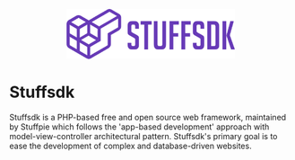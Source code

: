 <p align="center"><img src="logos.png" width="300"></p>

# Stuffsdk
Stuffsdk is a PHP-based free and open source web framework, maintained by Stuffpie which follows the 'app-based development' approach with model-view-controller architectural pattern. Stuffsdk's primary goal is to ease the development of complex and database-driven websites.
